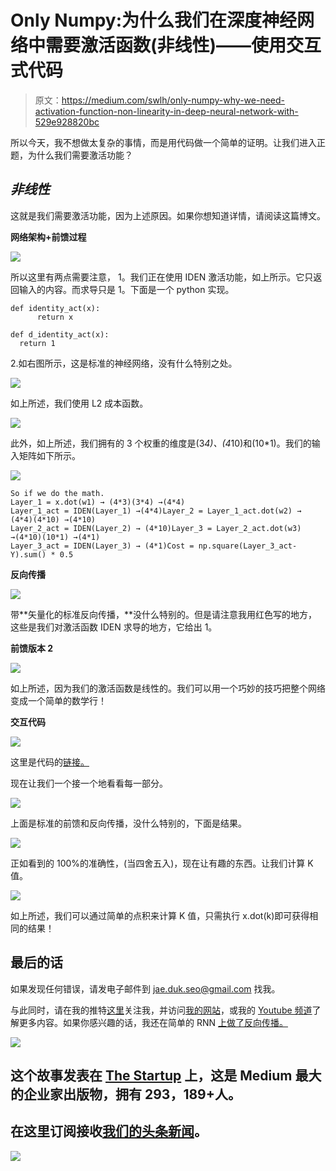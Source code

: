 # Only Numpy:为什么我们在深度神经网络中需要激活函数(非线性)——使用交互式代码

> 原文：<https://medium.com/swlh/only-numpy-why-we-need-activation-function-non-linearity-in-deep-neural-network-with-529e928820bc>

所以今天，我不想做太复杂的事情，而是用代码做一个简单的证明。让我们进入正题，为什么我们需要激活功能？

## ***非线性***

这就是我们需要激活功能，因为上述原因。如果你想知道详情，请阅读这篇博文。

**网络架构+前馈过程**

![](img/42e34c961e17e4f8f396f31ba9b75e79.png)

所以这里有两点需要注意，
1。我们正在使用 IDEN 激活功能，如上所示。它只返回输入的内容。而求导只是 1。下面是一个 python 实现。

```
def identity_act(x):
      return x

def d_identity_act(x):
  return 1
```

2.如右图所示，这是标准的神经网络，没有什么特别之处。

![](img/3b01656323bc7e15460893df85f3405b.png)

如上所述，我们使用 L2 成本函数。

![](img/8c8305b7cf6a4eecc5c54585af4b935c.png)

此外，如上所述，我们拥有的 3 个权重的维度是(3*4)、(4*10)和(10*1)。我们的输入矩阵如下所示。

![](img/072023b11a20f1bf5755f1b106f80717.png)

```
So if we do the math.
Layer_1 = x.dot(w1) → (4*3)(3*4) →(4*4)
Layer_1_act = IDEN(Layer_1) →(4*4)Layer_2 = Layer_1_act.dot(w2) → (4*4)(4*10) →(4*10)
Layer_2_act = IDEN(Layer_2) → (4*10)Layer_3 = Layer_2_act.dot(w3) →(4*10)(10*1) →(4*1)
Layer_3_act = IDEN(Layer_3) → (4*1)Cost = np.square(Layer_3_act-Y).sum() * 0.5
```

**反向传播**

![](img/ffa00c6ae29fa3906b1b472a27408436.png)

带**矢量化的标准反向传播，**没什么特别的。但是请注意我用红色写的地方，这些是我们对激活函数 IDEN 求导的地方，它给出 1。

**前馈版本 2**

![](img/0af9bfd9f0f6428442e66dcf39985b9c.png)

如上所述，因为我们的激活函数是线性的。我们可以用一个巧妙的技巧把整个网络变成一个简单的数学行！

**交互代码**

![](img/e2a1d943cd816c373fba3361f9bc9200.png)

这里是代码的[链接。](https://trinket.io/python3/55549b9fea)

现在让我们一个接一个地看看每一部分。

![](img/2909a80f5eafc3f6bedcd1e66ea44606.png)

上面是标准的前馈和反向传播，没什么特别的，下面是结果。

![](img/4601691b8145598c14c17ab3a84f4f4c.png)

正如看到的 100%的准确性，(当四舍五入)，现在让有趣的东西。让我们计算 K 值。

![](img/fdf59e809d0e7368fad2b4a1d3ceca7e.png)

如上所述，我们可以通过简单的点积来计算 K 值，只需执行 x.dot(k)即可获得相同的结果！

## 最后的话

如果发现任何错误，请发电子邮件到 jae.duk.seo@gmail.com 找我。

与此同时，请在我的推特[这里](https://twitter.com/JaeDukSeo)关注我，并访问[我的网站](https://jaedukseo.me/)，或我的 [Youtube 频道](https://www.youtube.com/c/JaeDukSeo)了解更多内容。如果你感兴趣的话，我还在简单的 RNN [上做了反向传播。](/@SeoJaeDuk/only-numpy-vanilla-recurrent-neural-network-with-activation-deriving-back-propagation-through-time-4110964a9316)

![](img/731acf26f5d44fdc58d99a6388fe935d.png)

## 这个故事发表在 [The Startup](https://medium.com/swlh) 上，这是 Medium 最大的企业家出版物，拥有 293，189+人。

## 在这里订阅接收[我们的头条新闻](http://growthsupply.com/the-startup-newsletter/)。

![](img/731acf26f5d44fdc58d99a6388fe935d.png)